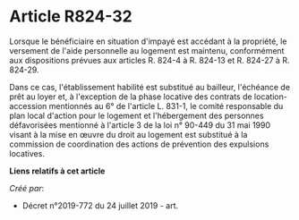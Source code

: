 # Article R824-32

Lorsque le bénéficiaire en situation d'impayé est accédant à la propriété, le versement de l'aide personnelle au logement est
maintenu, conformément aux dispositions prévues aux articles R. 824-4 à R. 824-13 et R. 824-27 à R. 824-29.

Dans ce cas, l'établissement habilité est substitué au bailleur, l'échéance de prêt au loyer et, à l'exception de la phase
locative des contrats de location-accession mentionnés au 6° de l'article L. 831-1, le comité responsable du plan local
d'action pour le logement et l'hébergement des personnes défavorisées mentionné à l'article 3 de la loi n° 90-449 du 31 mai
1990 visant à la mise en œuvre du droit au logement est substitué à la commission de coordination des actions de prévention
des expulsions locatives.

**Liens relatifs à cet article**

_Créé par_:

  - Décret n°2019-772 du 24 juillet 2019 - art.
